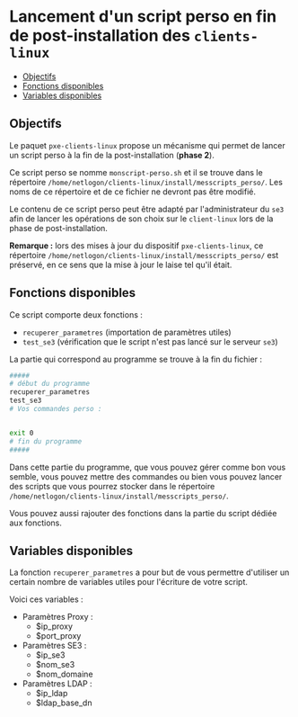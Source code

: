 # Lancement d'un script perso en fin de post-installation des `clients-linux`

* [Objectifs](#objectifs)
* [Fonctions disponibles](#fonctions-disponibles)
* [Variables disponibles](#variables-disponibles)


## Objectifs

Le paquet `pxe-clients-linux` propose un mécanisme qui permet de lancer un script perso à la fin de la post-installation (**phase 2**).

Ce script perso se nomme `monscript-perso.sh` et il se trouve dans le répertoire `/home/netlogon/clients-linux/install/messcripts_perso/`. Les noms de ce répertoire et de ce fichier ne devront pas être modifié.

Le contenu de ce script perso peut être adapté par l'administrateur du `se3` afin de lancer les opérations de son choix sur le `client-linux` lors de la phase de post-installation.


**Remarque :** lors des mises à jour du dispositif `pxe-clients-linux`, ce répertoire `/home/netlogon/clients-linux/install/messcripts_perso/` est préservé, en ce sens que la mise à jour le laise tel qu'il était.


## Fonctions disponibles

Ce script comporte deux fonctions :

* `recuperer_parametres` (importation de paramètres utiles)
* `test_se3` (vérification que le script n'est pas lancé sur le serveur `se3`)

La partie qui correspond au programme se trouve à la fin du fichier :
```sh
#####
# début du programme
recuperer_parametres
test_se3
# Vos commandes perso :


exit 0
# fin du programme
#####
```

Dans cette partie du programme, que vous pouvez gérer comme bon vous semble, vous pouvez mettre des commandes ou bien vous pouvez lancer des scripts que vous pourrez stocker dans le répertoire `/home/netlogon/clients-linux/install/messcripts_perso/`.

Vous pouvez aussi rajouter des fonctions dans la partie du script dédiée aux fonctions.


## Variables disponibles

La fonction `recuperer_parametres` a pour but de vous permettre d'utiliser un certain nombre de variables utiles pour l'écriture de votre script.

Voici ces variables :

* Paramètres Proxy :
    * $ip_proxy
    * $port_proxy
* Paramètres SE3 :
    * $ip_se3
    * $nom_se3
    * $nom_domaine
* Paramètres LDAP :
    * $ip_ldap
    * $ldap_base_dn


